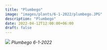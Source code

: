 ```yaml
---
title: "Plumbego"
image: "images/plants/6-1-2022/plumbego.JPG"
description: "Plumbego"
date: 2022-04-12T12:00:00+06:00
draft: false
---
```


![](plants/6-1-2022/plumbego.JPG)
*Plumbego 6-1-2022*
